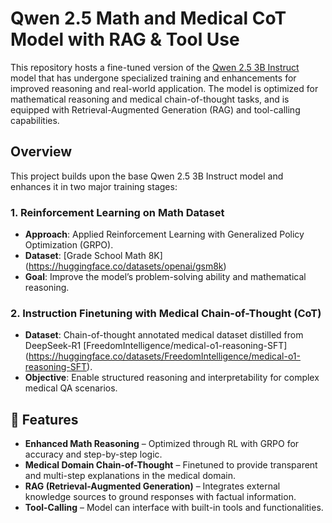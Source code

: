 # Qwen 2.5 Math and Medical CoT Model with RAG & Tool Use

This repository hosts a fine-tuned version of the [Qwen 2.5 3B Instruct](https://huggingface.co/Qwen) model that has undergone specialized training and enhancements for improved reasoning and real-world application. The model is optimized for mathematical reasoning and medical chain-of-thought tasks, and is equipped with Retrieval-Augmented Generation (RAG) and tool-calling capabilities.

## Overview

This project builds upon the base Qwen 2.5 3B Instruct model and enhances it in two major training stages:

### 1. Reinforcement Learning on Math Dataset
- **Approach**: Applied Reinforcement Learning with Generalized Policy Optimization (GRPO).
- **Dataset**: [Grade School Math 8K] (https://huggingface.co/datasets/openai/gsm8k)
- **Goal**: Improve the model’s problem-solving ability and mathematical reasoning.

### 2. Instruction Finetuning with Medical Chain-of-Thought (CoT)
- **Dataset**: Chain-of-thought annotated medical dataset distilled from DeepSeek-R1 [FreedomIntelligence/medical-o1-reasoning-SFT] (https://huggingface.co/datasets/FreedomIntelligence/medical-o1-reasoning-SFT).
- **Objective**: Enable structured reasoning and interpretability for complex medical QA scenarios.

## 🔧 Features

- **Enhanced Math Reasoning** – Optimized through RL with GRPO for accuracy and step-by-step logic.
- **Medical Domain Chain-of-Thought** – Finetuned to provide transparent and multi-step explanations in the medical domain.
- **RAG (Retrieval-Augmented Generation)** – Integrates external knowledge sources to ground responses with factual information.
- **Tool-Calling** – Model can interface with built-in tools and functionalities.

